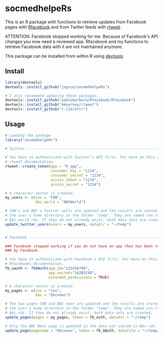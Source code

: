 # socmedhelpeRs
This is an R package with functions to retrieve updates from Facebook pages
with [Rfacebook](https://github.com/pablobarbera/Rfacebook/Rfacebook) and from
Twitter feeds with [rtweet](https://github.com/mkearney/rtweet).

ATTENTION: Facebook stopped working for me. Because of Facebook's API changes
you now need a reviewed app. Rfacebook and my functions to retrieve Facebook
data with it are not maintained anymore.

This package can be installed from within R using
[devtools](https://github.com/hadley/devtools):


## Install

```R
library(devtools)
devtools::install_github("jogrue/socmedhelpeRs")

# I also recommend updating these packages.
devtools::install_github("pablobarbera/Rfacebook/Rfacebook")
devtools::install_github("mkearney/rtweet")
devtools::install_github("r-lib/httr")
```



## Usage

```R
# Loading the package
library("socmedhelpeRs")

# Twitter -----------------------------------------------------------------

# You have to authenticate with Twitter's API first. For more on this visit
# rtweet documentation.
rtweet::create_token(app = "R_app",
                     consumer_key = "1234",
                     consumer_secret = "1234",
                     access_token = "1234",
                     access_secret = "1234")

# A character vector is created
my_users <- c(cnn = "CNN",
              bbc_world = "BBCWorld")

# CNN's and BBC's Twitter walls are updated and the results are stored in
# the user's home directory in the folder "temp". They are named cnn.rds and
# bbc_world.rds. If they do not already exist, both data sets are created.
update_twitter_users(users = my_users, datadir = "~/temp")


# Facebook ----------------------------------------------------------------

### Facebook stopped working if you do not have an app that has been reviewed
### by Facebook.

# You have to authenticate with Facebook's API first. For more on this visit
# Rfacebooks documentation.
fb_oauth <- fbOAuth(app_id="123456789",
                    app_secret="1A2B3C4D",
                    extended_permissions = TRUE)

# A character vector is created
my_pages <- c(cnn = "cnn",
              bbc = "bbcnews")

# The two pages CNN and BBC news are updated and the results are stored in
# the user's home directory in the folder "temp". They are named cnn.rds and
# bbc.rds. If they do not already exist, both data sets are created.
update_pages(pages = my_pages, token = fb_outh, datadir = "~/temp")

# Only the BBC News page is updated in the data set stored in bbc.rds.
update_page(pagename = "bbcnews", token = fb_OAuth, datafile = "~/temp/bbc.rds")
```
